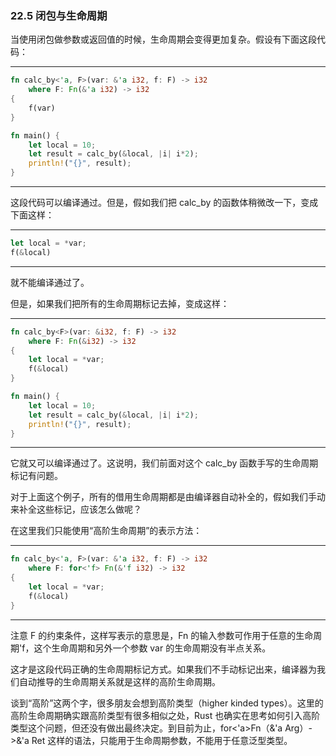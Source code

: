 ### 22.5 闭包与生命周期

当使用闭包做参数或返回值的时候，生命周期会变得更加复杂。假设有下面这段代码：

---

```rust
fn calc_by<'a, F>(var: &'a i32, f: F) -> i32
    where F: Fn(&'a i32) -> i32
{
    f(var)
}

fn main() {
    let local = 10;
    let result = calc_by(&local, |i| i*2);
    println!("{}", result);
}
```

---

这段代码可以编译通过。但是，假如我们把 calc\_by 的函数体稍微改一下，变成下面这样：

---

```rust
let local = *var;
f(&local)
```

---

就不能编译通过了。

但是，如果我们把所有的生命周期标记去掉，变成这样：

---

```rust
fn calc_by<F>(var: &i32, f: F) -> i32
    where F: Fn(&i32) -> i32
{
    let local = *var;
    f(&local)
}

fn main() {
    let local = 10;
    let result = calc_by(&local, |i| i*2);
    println!("{}", result);
}
```

---

它就又可以编译通过了。这说明，我们前面对这个 calc\_by 函数手写的生命周期标记有问题。

对于上面这个例子，所有的借用生命周期都是由编译器自动补全的，假如我们手动来补全这些标记，应该怎么做呢？

在这里我们只能使用“高阶生命周期”的表示方法：

---

```rust
fn calc_by<'a, F>(var: &'a i32, f: F) -> i32
    where F: for<'f> Fn(&'f i32) -> i32
{
    let local = *var;
    f(&local)
}
```

---

注意 F 的约束条件，这样写表示的意思是，Fn 的输入参数可作用于任意的生命周期'f，这个生命周期和另外一个参数 var 的生命周期没有半点关系。

这才是这段代码正确的生命周期标记方式。如果我们不手动标记出来，编译器为我们自动推导的生命周期关系就是这样的高阶生命周期。

谈到“高阶”这两个字，很多朋友会想到高阶类型（higher kinded types）。这里的高阶生命周期确实跟高阶类型有很多相似之处，Rust 也确实在思考如何引入高阶类型这个问题，但还没有做出最终决定。到目前为止，for<'a>Fn（&'a Arg）->&'a Ret 这样的语法，只能用于生命周期参数，不能用于任意泛型类型。
